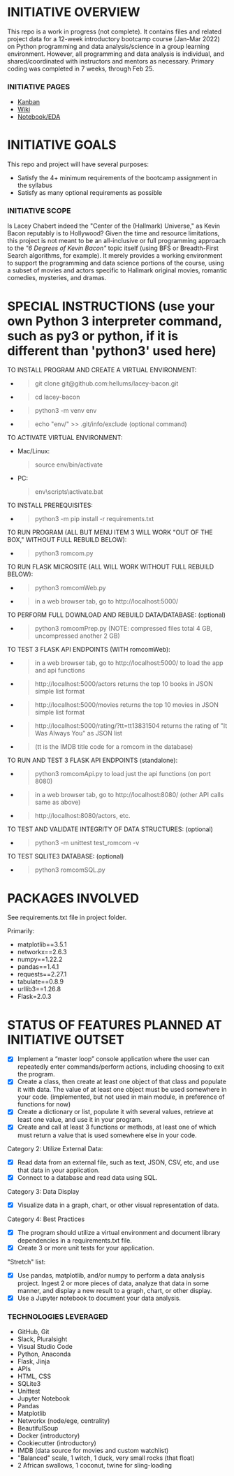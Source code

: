 # INITIATIVE OVERVIEW
This repo is a work in progress (not complete). It contains files and related project data for a 12-week introductory bootcamp course (Jan-Mar 2022) on Python programming and data analysis/science in a group learning environment. However, all programming and data analysis is individual, and shared/coordinated with instructors and mentors as necessary. Primary coding was completed in 7 weeks, through Feb 25.

### INITIATIVE PAGES
- [Kanban](https://github.com/hellums/hallmarkish/projects/1)
- [Wiki](https://github.com/hellums/hallmarkish/wiki/1.-Data-Analytics-Course-Project)
- [Notebook/EDA](https://github.com/hellums/lacey-bacon/blob/root/romcom.pdf)

# INITIATIVE GOALS
This repo and project will have several purposes:
- Satisfy the 4+ minimum requirements of the bootcamp assignment in the syllabus
- Satisfy as many optional requirements as possible

### INITIATIVE SCOPE
Is Lacey Chabert indeed the "Center of the (Hallmark) Universe," as Kevin Bacon reputably is to Hollywood? Given the time and resource limitations, this project is not meant to be an all-inclusive or full programming approach to the _"6 Degrees of Kevin Bacon"_ topic itself (using BFS or Breadth-First Search algorithms, for example). It merely provides a working environment to support the programming and data science portions of the course, using a subset of movies and actors specific to Hallmark original movies, romantic comedies, mysteries, and dramas.

# SPECIAL INSTRUCTIONS (use your own Python 3 interpreter command, such as py3 or python, if it is different than 'python3' used here) 

TO INSTALL PROGRAM AND CREATE A VIRTUAL ENVIRONMENT:
- >git clone <span>git@</span>github.com:hellums/lacey-bacon.git
- >cd lacey-bacon
- >python3 -m venv env
- >echo "env/" >> .git/info/exclude (optional command)

TO ACTIVATE VIRTUAL ENVIRONMENT:
- Mac/Linux: 
  >source env/bin/activate
- PC:
  >env\scripts\activate.bat

TO INSTALL PREREQUISITES:
  - >python3 -m pip install -r requirements.txt

TO RUN PROGRAM (ALL BUT MENU ITEM 3 WILL WORK "OUT OF THE BOX," WITHOUT FULL REBUILD BELOW):
  - >python3 romcom.py

TO RUN FLASK MICROSITE (ALL WILL WORK WITHOUT FULL REBUILD BELOW):
  - >python3 romcomWeb.py
  - >in a web browser tab, go to http://localhost:5000/ 

TO PERFORM FULL DOWNLOAD AND REBUILD DATA/DATABASE: (optional)
  - >python3 romcomPrep.py (NOTE: compressed files total 4 GB, uncompressed another 2 GB)

TO TEST 3 FLASK API ENDPOINTS (WITH romcomWeb):
  - >in a web browser tab, go to http://localhost:5000/ to load the app and api functions

  - >http://localhost:5000/actors returns the top 10 books in JSON simple list format

  - >http://localhost:5000/movies returns the top 10 movies in JSON simple list format

  - >http://localhost:5000/rating/?tt=tt13831504 returns the rating of "It Was Always You" as JSON list 

  - >    (tt is the IMDB title code for a romcom in the database)

TO RUN AND TEST 3 FLASK API ENDPOINTS (standalone):
  - >python3 romcomApi.py to load just the api functions (on port 8080)

  - >in a web browser tab, go to http://localhost:8080/ (other API calls same as above)

  - >http://localhost:8080/actors, etc.

TO TEST AND VALIDATE INTEGRITY OF DATA STRUCTURES: (optional)
  - >python3 -m unittest test_romcom -v

TO TEST SQLITE3 DATABASE: (optional)
  - >python3 romcomSQL.py

# PACKAGES INVOLVED
See requirements.txt file in project folder. 

Primarily:
- matplotlib==3.5.1
- networkx==2.6.3
- numpy==1.22.2
- pandas==1.4.1
- requests==2.27.1
- tabulate==0.8.9
- urllib3==1.26.8
- Flask=2.0.3

# STATUS OF FEATURES PLANNED AT INITIATIVE OUTSET

- [x] Implement a “master loop” console application where the user can repeatedly enter commands/perform actions, including choosing to exit the program.
- [x] Create a class, then create at least one object of that class and populate it with data. The value of at least one object must be used somewhere in your code. (implemented, but not used in main module, in preference of functions for now)
- [x] Create a dictionary or list, populate it with several values, retrieve at least one value, and use it in your program.
- [x] Create and call at least 3 functions or methods, at least one of which must return a value that is used somewhere else in your code.

Category 2: Utilize External Data:
- [x] Read data from an external file, such as text, JSON, CSV, etc, and use that data in your application.
- [x] Connect to a database and read data using SQL.

Category 3: Data Display
- [x] Visualize data in a graph, chart, or other visual representation of data.

Category 4: Best Practices
- [x] The program should utilize a virtual environment and document library dependencies in a requirements.txt file.
- [x] Create 3 or more unit tests for your application.

"Stretch" list:

- [x] Use pandas, matplotlib, and/or numpy to perform a data analysis project. Ingest 2 or more pieces of data, analyze that data in some manner, and display a new result to a graph, chart, or other display.
- [x] Use a Jupyter notebook to document your data analysis.

### TECHNOLOGIES LEVERAGED
- GitHub, Git
- Slack, Pluralsight
- Visual Studio Code
- Python, Anaconda
- Flask, Jinja
- APIs
- HTML, CSS
- SQLite3
- Unittest
- Jupyter Notebook
- Pandas
- Matplotlib 
- Networkx (node/ege, centrality)
- BeautifulSoup
- Docker (introductory)
- Cookiecutter (introductory)
- IMDB (data source for movies and custom watchlist)
- "Balanced" scale, 1 witch, 1 duck, very small rocks (that float)
- 2 African swallows, 1 coconut, twine for sling-loading
